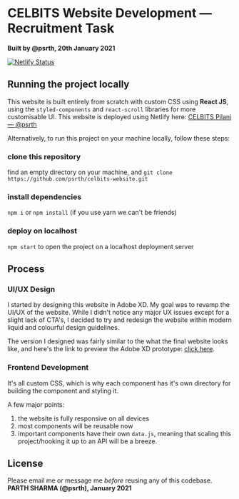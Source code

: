 # CELBITS Website Development — Recruitment Task
**Built by @psrth, 20th January 2021**  

[![Netlify Status](https://api.netlify.com/api/v1/badges/3298bc28-6897-4163-ac89-c782a8d8fd66/deploy-status)](https://app.netlify.com/sites/celbits-pilani-psrth/deploys)  

## Running the project locally
This website is built entirely from scratch with custom CSS using **React JS**, using the `styled-components` and `react-scroll` libraries for more customisable UI. This website is deployed using Netlify here: [CELBITS Pilani — @psrth](https://celbits-pilani-psrth.netlify.app/)  

Alternatively, to run this project on your machine locally, follow these steps:  

### clone this repository
find an empty directory on your machine, and `git clone https://github.com/psrth/celbits-website.git`  

### install dependencies
`npm i` or `npm install` (if you use yarn we can't be friends)  

### deploy on localhost
`npm start` to open the project on a localhost deployment server  


## Process

### UI/UX Design
I started by designing this website in Adobe XD. My goal was to revamp the UI/UX of the website.  While I didn't notice any major UX issues except for a slight lack of CTA's, I decided to try and redesign the website within  modern liquid and colourful design guidelines. 

The version I designed was fairly similar to the what the final website looks like, and here's the link to preview the Adobe XD prototype: [click here](https://xd.adobe.com/view/1db74a03-597f-4eeb-a4fd-99751014d458-48e4/?fullscreen).

### Frontend Development
It's all custom CSS, which is why each component has it's own directory for building the component and styling it. 

A few major points:
1. the website is fully responsive on all devices
2. most components will be reusable now
3. important components have their own `data.js`, meaning that scaling this project/hooking it up to an API will be a breeze.

## License
Please email me or message me *before* reusing any of this codebase.  
**PARTH SHARMA (@psrth), January 2021**
